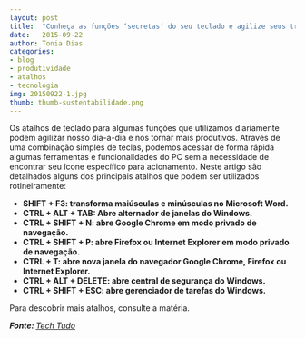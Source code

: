 ```yaml
---
layout: post
title:  "Conheça as funções ‘secretas’ do seu teclado e agilize seus trabalhos"
date:   2015-09-22
author: Tonia Dias
categories: 
- blog
- produtividade
- atalhos
- tecnologia
img: 20150922-1.jpg
thumb: thumb-sustentabilidade.png
---
```


Os atalhos de teclado para algumas funções que utilizamos diariamente podem agilizar nosso dia-a-dia e nos tornar mais produtivos. Através de uma combinação simples de teclas, podemos acessar de forma rápida algumas ferramentas e funcionalidades do PC sem a necessidade de encontrar seu ícone específico para acionamento. Neste artigo são detalhados alguns dos principais atalhos que podem ser utilizados rotineiramente: <!--more-->

* <b>SHIFT + F3: transforma maiúsculas e minúsculas no Microsoft Word.</b>
* <b>CTRL + ALT + TAB: Abre  alternador de janelas do Windows.</b>
* <b>CTRL + SHIFT + N: abre Google Chrome em modo privado de navegação.</b>
* <b>CTRL + SHIFT + P: abre Firefox ou Internet Explorer em modo privado de navegação.</b>
* <b>CTRL + T: abre nova janela do navegador Google Chrome, Firefox ou Internet Explorer.</b>
* <b>CTRL + ALT + DELETE: abre central de segurança do Windows.</b>
* <b>CTRL + SHIFT + ESC: abre gerenciador de tarefas do Windows.</b>

Para descobrir mais atalhos, consulte a matéria.

<i><b>Fonte: </b><a href="http://www.techtudo.com.br/dicas-e-tutoriais/noticia/2015/09/conheca-as-funcoes-secretas-do-seu-teclado-e-agilize-seus-trabalhos.html">Tech Tudo</a></i>